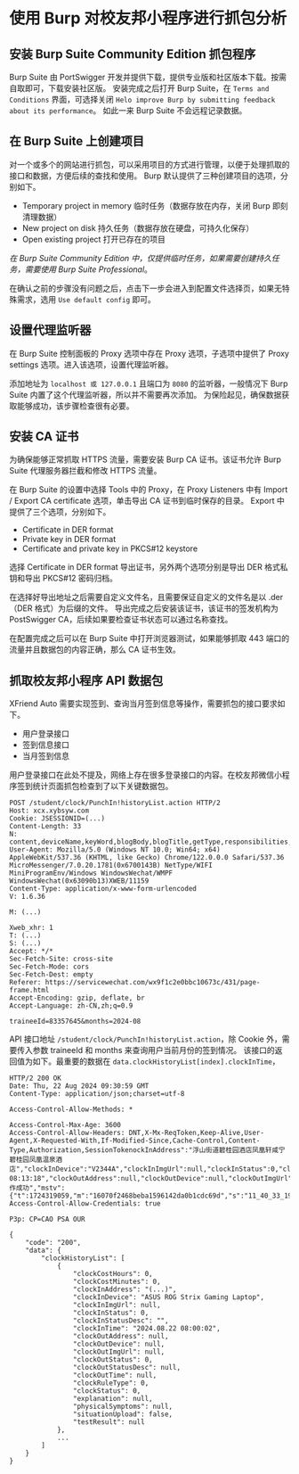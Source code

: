 # 使用 Burp 对校友邦小程序进行抓包分析

## 安装 Burp Suite Community Edition 抓包程序

Burp Suite 由 PortSwigger 开发并提供下载，提供专业版和社区版本下载。按需自取即可，下载安装社区版。
安装完成之后打开 Burp Suite，在 `Terms and Conditions` 界面，可选择关闭 `Helo improve Burp by submitting feedback about its performance`。
如此一来 Burp Suite 不会远程记录数据。

## 在 Burp Suite 上创建项目

对一个或多个的网站进行抓包，可以采用项目的方式进行管理，以便于处理抓取的接口和数据，方便后续的查找和使用。
Burp 默认提供了三种创建项目的选项，分别如下。

- Temporary project in memory 临时任务（数据存放在内存，关闭 Burp 即刻清理数据）
- New project on disk 持久任务（数据存放在硬盘，可持久化保存）
- Open existing project 打开已存在的项目

*在 Burp Suite Community Edition 中，仅提供临时任务，如果需要创建持久任务，需要使用 Burp Suite Professional*。

在确认之前的步骤没有问题之后，点击下一步会进入到配置文件选择页，如果无特殊需求，选用 `Use default config` 即可。

## 设置代理监听器

在 Burp Suite 控制面板的 Proxy 选项中存在 Proxy 选项，子选项中提供了 Proxy settings 选项。进入该选项，设置代理监听器。

添加地址为 `localhost 或 127.0.0.1` 且端口为 `8080` 的监听器，一般情况下 Burp Suite 内置了这个代理监听器，所以并不需要再次添加。
为保险起见，确保数据获取能够成功，该步骤检查很有必要。

## 安装 CA 证书

为确保能够正常抓取 HTTPS 流量，需要安装 Burp CA 证书。该证书允许 Burp Suite 代理服务器拦截和修改 HTTPS 流量。

在 Burp Suite 的设置中选择 Tools 中的 Proxy，在 Proxy Listeners 中有 Import / Export CA certificate 选项，单击导出 CA 证书到临时保存的目录。
Export 中提供了三个选项，分别如下。

- Certificate in DER format
- Private key in DER format
- Certificate and private key in PKCS#12 keystore

选择 Certificate in DER format 导出证书，另外两个选项分别是导出 DER 格式私钥和导出 PKCS#12 密码归档。

在选择好导出地址之后需要自定义文件名，且需要保证自定义的文件名是以 .der （DER 格式）为后缀的文件。
导出完成之后安装该证书，该证书的签发机构为 PostSwigger CA，后续如果要检查证书状态可以通过名称查找。

在配置完成之后可以在 Burp Suite 中打开浏览器测试，如果能够抓取 443 端口的流量并且数据包的内容正确，那么 CA 证书生效。

## 抓取校友邦小程序 API 数据包

XFriend Auto 需要实现签到、查询当月签到信息等操作，需要抓包的接口要求如下。

- 用户登录接口
- 签到信息接口
- 当月签到信息

用户登录接口在此处不提及，网络上存在很多登录接口的内容。在校友邦微信小程序签到统计页面抓包检查到了以下关键数据包。

```
POST /student/clock/PunchIn!historyList.action HTTP/2
Host: xcx.xybsyw.com
Cookie: JSESSIONID=(...)
Content-Length: 33
N: content,deviceName,keyWord,blogBody,blogTitle,getType,responsibilities,street,text,reason,searchvalue,key,answers,leaveReason,personRemark,selfAppraisal,imgUrl,wxname,deviceId,avatarTempPath,file,file,model,brand,system,deviceId,platform,code,openId,unionid,clockDeviceToken,clockDevice,address
User-Agent: Mozilla/5.0 (Windows NT 10.0; Win64; x64) AppleWebKit/537.36 (KHTML, like Gecko) Chrome/122.0.0.0 Safari/537.36 MicroMessenger/7.0.20.1781(0x6700143B) NetType/WIFI MiniProgramEnv/Windows WindowsWechat/WMPF WindowsWechat(0x63090b13)XWEB/11159
Content-Type: application/x-www-form-urlencoded
V: 1.6.36

M: (...)

Xweb_xhr: 1
T: (...)
S: (...)
Accept: */*
Sec-Fetch-Site: cross-site
Sec-Fetch-Mode: cors
Sec-Fetch-Dest: empty
Referer: https://servicewechat.com/wx9f1c2e0bbc10673c/431/page-frame.html
Accept-Encoding: gzip, deflate, br
Accept-Language: zh-CN,zh;q=0.9

traineeId=83357645&months=2024-08
```

API 接口地址 `/student/clock/PunchIn!historyList.action`，除 Cookie 外，需要传入参数 traineeId 和 months 来查询用户当前月份的签到情况。
该接口的返回值为如下。最重要的数据在 `data.clockHistoryList[index].clockInTime`，


```
HTTP/2 200 OK
Date: Thu, 22 Aug 2024 09:30:59 GMT
Content-Type: application/json;charset=utf-8

Access-Control-Allow-Methods: *

Access-Control-Max-Age: 3600
Access-Control-Allow-Headers: DNT,X-Mx-ReqToken,Keep-Alive,User-Agent,X-Requested-With,If-Modified-Since,Cache-Control,Content-Type,Authorization,SessionTokenockInAddress":"浮山街道碧桂园酒店凤凰轩咸宁碧桂园凤凰温泉酒店","clockInDevice":"V2344A","clockInImgUrl":null,"clockInStatus":0,"clockInStatusDesc":"","clockInTime":"2024.08.01 08:13:18","clockOutAddress":null,"clockOutDevice":null,"clockOutImgUrl":null,"clockOutStatus":0,"clockOutStatusDesc":null,"clockOutTime":null,"clockRuleType":0,"clockStatus":0,"explanation":null,"physicalSymptoms":null,"situationUpload":false,"testResult":null}],"clockMonthCount":17,"clockTotalCount":31,"openEpidemicSituation":false,"openExplanation":false},"msg":"操作成功","mstv":{"t":1724319059,"m":"16070f2468beba1596142da0b1cdc69d","s":"11_40_33_19_59_51_26_57_1_7_29_21_37_34_24_43_27_47_30_6"}}
Access-Control-Allow-Credentials: true

P3p: CP=CAO PSA OUR

{
    "code": "200",
    "data": {
        "clockHistoryList": [
            {
                "clockCostHours": 0,
                "clockCostMinutes": 0,
                "clockInAddress": "(...)",
                "clockInDevice": "ASUS ROG Strix Gaming Laptop",
                "clockInImgUrl": null,
                "clockInStatus": 0,
                "clockInStatusDesc": "",
                "clockInTime": "2024.08.22 08:00:02",
                "clockOutAddress": null,
                "clockOutDevice": null,
                "clockOutImgUrl": null,
                "clockOutStatus": 0,
                "clockOutStatusDesc": null,
                "clockOutTime": null,
                "clockRuleType": 0,
                "clockStatus": 0,
                "explanation": null,
                "physicalSymptoms": null,
                "situationUpload": false,
                "testResult": null
            },
            ...
        ]
    }
}
```
